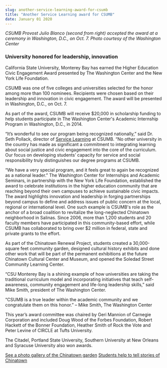 ```yaml
---
slug: another-service-learning-award-for-csumb
title: "Another Service Learning award for CSUMB"
date: January 01 2020
---
```


<p> 
</p><p><em>CSUMB Provost Julio Blanco (second from right) accepted the award at a ceremony in Washington, D.C., on Oct. 7. Photo courtesy of the Washington Center</em>  
</p><h3>University honored for leadership, innovation</h3><p>California State University, Monterey Bay has earned the Higher Education Civic Engagement Award presented by The Washington Center and the New York Life Foundation.
</p><p>CSUMB was one of five colleges and universities selected for the honor among more than 100 nominees. Recipients were chosen based on their leadership and innovation in civic engagement. The award will be presented in Washington, D.C., on Oct. 7.
</p><p>As part of the award, CSUMB will receive $20,000 in scholarship funding to help students participate in The Washington Center's Academic Internship Program in Washington, D.C., in 2014.
</p><p>“It’s wonderful to see our program being recognized nationally,” said Dr. Seth Pollack, director of <a href="http://service.csumb.edu/">Service Learning</a> at CSUMB. “No other university in the country has made as significant a commitment to integrating learning about social justice and civic engagement into the core of the curriculum. Our focus on developing students’ capacity for service and social responsibility truly distinguishes our degree programs at CSUMB.
</p><p>“We have a very special program, and it feels great to again be recognized as a national leader.” The Washington Center for Internships and Academic Seminars, in partnership with the New York Life Foundation, established the award to celebrate institutions in the higher education community that are reaching beyond their own campuses to achieve sustainable civic impacts. The award highlights innovation and leadership in forging partnerships beyond campus to define and address issues of public concern at the local, regional or international level. One such example is CSUMB's role as the anchor of a broad coalition to revitalize the long-neglected Chinatown neighborhood in Salinas. Since 2006, more than 1,200 students and 20 faculty members have participated in this community-based effort, while CSUMB has collaborated to bring over $2 million in federal, state and private grants to the effort.
</p><p>As part of the Chinatown Renewal Project, students created a 30,000-square feet community garden, designed cultural history exhibits and done other work that will be part of the permanent exhibitions at the future Chinatown Cultural Center and Museum, and opened the Soledad Street Community Learning Center.
</p><p>“CSU Monterey Bay is a shining example of how universities are taking the traditional curriculum model and incorporating initiatives that teach self-awareness, community engagement and life-long leadership skills,” said Mike Smith, president of The Washington Center.
</p><p>“CSUMB is a true leader within the academic community and we congratulate them on this honor.” – Mike Smith, The Washington Center
</p><p>This year’s award committee was chaired by Geri Mannion of Carnegie Corporation and included Doug Wood of the Forbes Foundation, Robert Hackett of the Bonner Foundation, Heather Smith of Rock the Vote and Peter Levine of CIRCLE at Tufts University.
</p><p>The Citadel, Portland State University, Southern University at New Orleans and Syracuse University also won awards.
</p><p><a href="http://csumb.edu/gallery/chinatown-garden">See a photo gallery of the Chinatown garden</a> <a href="http://news.csumb.edu/news/2013/jul/5/students-help-tell-stories-chinatown">Students help to tell stories of Chinatown</a>
</p>
